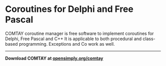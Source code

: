 # Coroutines for Delphi and Free Pascal
COMTAY coroutine manager is free software to implement coroutines for Delphi, Free Pascal and C++ 
It is applicable to both procedural and class-based programming. Exceptions and Co work as well.
***
**Download COMTAY at [opensimply.org/comtay](https://opensimply.org/comtay/)**
